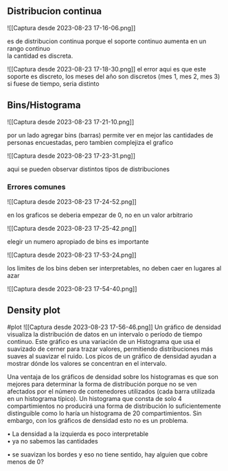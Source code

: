 
## Distribucion continua
![[Captura desde 2023-08-23 17-16-06.png]]
 


es de distribucion continua porque el soporte continuo aumenta en un rango continuo  
la cantidad es discreta.


![[Captura desde 2023-08-23 17-18-30.png]]
el error aqui es que este soporte es discreto, los meses del año son discretos (mes 1, mes 2, mes 3) si fuese de tiempo, seria distinto

## Bins/Histograma

![[Captura desde 2023-08-23 17-21-10.png]]

por un lado agregar bins (barras) permite ver en mejor las cantidades de personas encuestadas, pero tambien complejiza el grafico

![[Captura desde 2023-08-23 17-23-31.png]]

aqui se pueden observar distintos tipos de distribuciones

### Errores comunes
![[Captura desde 2023-08-23 17-24-52.png]]

en los graficos se deberia empezar de 0, no en un valor arbitrario

![[Captura desde 2023-08-23 17-25-42.png]]

elegir un numero apropiado de bins es importante

![[Captura desde 2023-08-23 17-53-24.png]]

los limites de los bins deben ser interpretables, no deben caer en lugares al azar

![[Captura desde 2023-08-23 17-54-40.png]]

## Density plot
#plot 
![[Captura desde 2023-08-23 17-56-46.png]]
Un gráfico de densidad visualiza la distribución de datos en un intervalo o período de tiempo continuo. Este gráfico es una variación de un Histograma que usa el suavizado de cerner para trazar valores, permitiendo distribuciones más suaves al suavizar el ruido. Los picos de un gráfico de densidad ayudan a mostrar dónde los valores se concentran en el intervalo.  
  
Una ventaja de los gráficos de densidad sobre los histogramas es que son mejores para determinar la forma de distribución porque no se ven afectados por el número de contenedores utilizados (cada barra utilizada en un histograma típico). Un histograma que consta de solo 4 compartimientos no producirá una forma de distribución lo suficientemente distinguible como lo haría un histograma de 20 compartimientos. Sin embargo, con los gráficos de densidad esto no es un problema.  
  
  
• La densidad a la izquierda es poco interpretable  
• ya no sabemos las cantidades  
  
• se suavizan los bordes y eso no tiene sentido, hay alguien que cobre menos de 0?